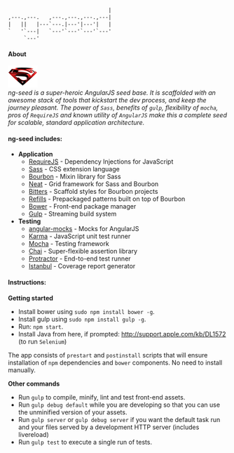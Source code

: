                                     |
    ,---.,---.   ,---.,---.,---.,---|
    |   ||   |---`---.|---'|---'|   |
    `   '`---|   `---'`---'`---'`---'
         `---'                       
     

#### About

![superman-logo](https://raw.githubusercontent.com/ritenv/ng-seed/master/content/superman-logo.jpg) <br>*ng-seed is a super-heroic AngularJS seed base. It is scaffolded with an awesome stack of tools that kickstart the dev process, and keep the journey pleasant. The power of `Sass`, benefits of `gulp`, flexibility of `mocha`,  pros of `RequireJS` and known utility of `AngularJS` make this a complete seed for scalable, standard application architecture.*

#### ng-seed includes:
* **Application**
    * [RequireJS](http://requirejs.org/) - Dependency Injections for JavaScript
    * [Sass](http://sass-lang.com/) - CSS extension language
    * [Bourbon](http://bourbon.io/) - Mixin library for Sass
    * [Neat](http://neat.bourbon.io/) - Grid framework for Sass and Bourbon
    * [Bitters](http://bitters.bourbon.io/) - Scaffold styles for Bourbon projects
    * [Refills](http://refills.bourbon.io/) - Prepackaged patterns built on top of Bourbon
    * [Bower](http://bower.io/) - Front-end package manager
    * [Gulp](http://gulpjs.com/) - Streaming build system
* **Testing**
    * [angular-mocks](https://github.com/angular/bower-angular-mocks/) - Mocks for AngularJS
    * [Karma](http://karma-runner.github.io/) - JavaScript unit test runner
    * [Mocha](http://mochajs.org/) - Testing framework
    * [Chai](http://chaijs.com/) - Super-flexible assertion library
    * [Protractor](https://github.com/angular/protractor/) - End-to-end test runner
    * [Istanbul](http://gotwarlost.github.io/istanbul/) - Coverage report generator

#### Instructions:

**Getting started**
* Install bower using ```sudo npm install bower -g```.
* Install gulp using ```sudo npm install gulp -g```.
* Run: ```npm start```.
* Install Java from here, if prompted: <a target="_blank" href="http://support.apple.com/kb/DL1572">http://support.apple.com/kb/DL1572</a> (to run `Selenium`)

The app consists of `prestart` and `postinstall` scripts that will ensure installation of `npm` dependencies and `bower` components. No need to install manually.

**Other commands**
* Run ```gulp``` to compile, minify, lint and test front-end assets.
* Run ```gulp debug default``` while you are developing so that you can use the unminified version of your assets.
* Run ```gulp server``` or ```gulp debug server``` if you want the default task run and your files served by a development HTTP server (includes livereload)
* Run ```gulp test``` to execute a single run of tests.


